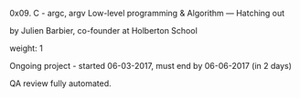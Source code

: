 0x09. C - argc, argv
 Low-level programming & Algorithm ― Hatching out

 by Julien Barbier, co-founder at Holberton School

 weight: 1

 Ongoing project - started 06-03-2017, must end by 06-06-2017 (in 2 days)

 QA review fully automated.
